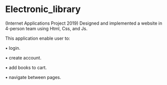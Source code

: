 # Electronic_library
 
(Internet Applications Project 2019) Designed and implemented a website in 4-person team using Html, Css, and Js.

This application enable user to:

• login.

• create account.

• add books to cart.

• navigate between pages.
